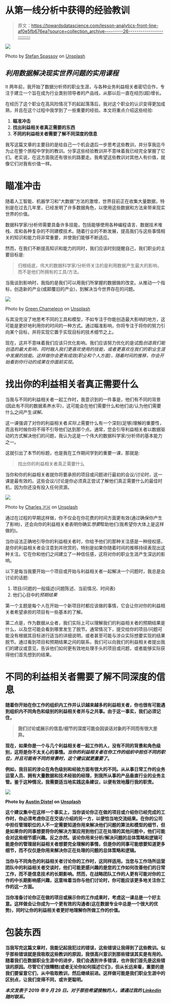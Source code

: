 # 从第一线分析中获得的经验教训

> 原文：<https://towardsdatascience.com/lesson-analytics-front-line-af0e5fb676ea?source=collection_archive---------26----------------------->

![](img/9ad8177e92bf85fab6f11e17290d9e56.png)

Photo by [Stefan Spassov](https://unsplash.com/@stefanspassov?utm_source=medium&utm_medium=referral) on [Unsplash](https://unsplash.com?utm_source=medium&utm_medium=referral)

## *利用数据解决现实世界问题的实用课程*

It 两年前，我开始了数据分析师的职业生涯，与各种业务利益相关者密切合作，专注于建立一个旨在成为行业类别领导者的产品线，从那以后一直在经历(超)增长。

在经历了这个职业在高风险情况下的起起落落后，我对这个职业的认识变得更加成熟，并且在这个过程中我学到了一些重要的经验。本文将重点介绍这些经验:

1.  **瞄准冲击**
2.  **找出利益相关者真正需要的东西**
3.  **不同的利益相关者需要了解不同深度的信息**

我写这篇文章的主要目的是给自己一个机会退后一步思考这些教训，并分享我迄今为止在整个旅程中学到的教训。分享这些经验教训并不意味着我已经完全掌握了它们。老实说，在这方面我还有很长的路要走。我希望这些教训对其他人有价值，就像它们对我有价值一样。

# **瞄准冲击**

随着人工智能、机器学习和“大数据”方法的激增，世界目前正在收集大量数据，特别是在过去几年里，已经发明了许多数据角色，以使用这些数据和方法来带来现实世界的价值。

数据科学家/分析师需要具备许多技能，包括能够使用各种编程语言、数据技术堆栈、库和各种复杂的不同建模技术。随着行业的不断发展，提高我们与这些事情相关的知识和能力将非常重要，并使我们能够不断适应。

然而，在我们不断提高知识和能力的同时，我们应该时刻提醒自己，我们职业的主要目标是:

> 归根结底，伟大的数据科学家/分析师关注的是利用数据产生最大的影响，而不是他们所拥有的工具/方法。

当我谈到影响时，我指的是我们可以用我们所掌握的数据做的改变。从推动一个指标，创造新的产业(或颠覆旧的产业)，到解决当今世界存在的问题。

![](img/19b913627933df06dbf3d83383e8c077.png)

Photo by [Green Chameleon](https://unsplash.com/@craftedbygc?utm_source=medium&utm_medium=referral) on [Unsplash](https://unsplash.com?utm_source=medium&utm_medium=referral)

与其没完没了地思考不同的工具和模型，不如专注于你能创造最大影响的地方，这可能是更好地利用你的时间的一种方式。通过瞄准影响，你将专注于将你的努力引向某个目标，并将实现它置于实现目标的技术细节之上。

现在，这并不意味着我们应该只优化影响。我们应该努力优化的是试图*创造我们能创造的最大影响，同时融入我们更喜欢使用的技能，或者更喜欢在我们的职业生涯中发展的技能。这样做你会更有成效(职业和个人方面)，随着时间的推移，你会开始看到你行动的成果在你面前实现。*

# 找出你的利益相关者真正需要什么

当我与不同的利益相关者一起工作时，我意识到的一件事是，他们有不同的背景(因此有不同的数据素养水平)，这可能会在他们需要什么和他们说/认为他们需要什么之间产生*误解。*

这一课强调了对你的利益相关者*实际上*需要什么有一个深刻(足够)理解的重要性，而且有时候你将不得不引导他们达到那个点。通常，您会引导利益相关者以数据驱动的方式解决他们的问题，我认为这是一个伟大的数据科学家/分析师的基本能力之一。

这就引出了本节的标题，也是我在工作期间学到的重要一课，那就是:

> 找出你的利益相关者真正需要什么

当你和你的利益相关者就你将要承担的项目或问题进行最初的会议/讨论时，这一课是最有效的。这些会议/讨论是你必须真正尝试了解他们真正需要什么的最佳时机，因为你还没有投入任何资源。

![](img/80df9323a7a666f5636298477859b8ad.png)

Photo by [Charles 🇵🇭](https://unsplash.com/@charlesdeluvio?utm_source=medium&utm_medium=referral) on [Unsplash](https://unsplash.com?utm_source=medium&utm_medium=referral)

通过在过程的早期这样做，你不仅会在你花费的时间方面更有效(通过确保你产生了影响)，还会向你的利益相关者表明你确实*想要*帮助他们(我希望你大体上是这样做的)。

当你设法正确地引导你的利益相关者时，你给予他们的那种关注感是一种授权感，是你的利益相关者会注意到并欣赏的，特别是如果你随着时间的推移持续表现出这种关注。它在你和他们之间建立了一种信任感，这将对你的职业生涯产生深远的影响。

以下是每当我要开始一个项目或开始与利益相关者一起解决一个问题时，我总是会讨论的话题:

1.  项目/问题的一般描述(问题陈述、当前情况、时间表)
2.  他们心目中的*预期结果*

第一个主题是每个人在开始一个新项目时都应该做的事情，它会让你对你的利益相关者希望承担的项目有一些基本的了解。

第二点是，作为数据从业者，我们实际上可以理解我们的利益相关者的预期结果是什么，以及您可能会看到哪里发生了脱节。通常情况下，提交给你的项目/问题可能没有根据其目标进行适当的详细说明，或者甚至可能与涉众实际想要实现的结果脱节。通过看到项目和预期结果之间的联系，我们可以向我们的利益相关者提出我们的建议或意见，告诉他们如何更有效地处理手头的项目或问题，或者能够实际获得他们首先想到的结果。

# 不同的利益相关者需要了解不同深度的信息

**随着你开始在你工作的组织内工作并认识越来越多的利益相关者，你也很有可能遇到组织内不同角色和级别的利益相关者并与之共事。由于这一事实，我们必须记住，**

> **我们讨论或展示的信息/细节的深度可能会因谈话对象的不同而有很大差异。**

**现在，如果你是一个与几个利益相关者一起工作的人，没有不同的背景和角色级别，这将是你不太关心的事情。*当你的利益相关者在你工作的组织中担任不同的职位，并且可能有不同的背景时，这个建议就更重要了*。**

**例如，我目前的涉众在角色级别和经验方面有很大的不同。从从事日常工作的业务运营人员、拥有大量数据和技术经验的经理，到我所从事的产品垂直行业的业务主管。鉴于这种情况，我需要适当地实践这条建议，以便有效地履行我的职责。**

**![](img/2d056afa051337eccd6109279aa227a2.png)**

**Photo by [Austin Distel](https://unsplash.com/@austindistel?utm_source=medium&utm_medium=referral) on [Unsplash](https://unsplash.com?utm_source=medium&utm_medium=referral)**

**这个建议集中在这样一个事实上，当你谈论你正在做的项目或介绍你已经完成的工作时，你必须考虑你正在交谈/介绍的另一方，以便恰当地交流结果。在你的公司中担任管理职位的人不一定需要知道你用来解决他们问题的算法和模型的细节，但是如果你的同事想要将你的解决方案应用到他们正在处理的其他问题中，他们可能会对这些细节感兴趣。反之亦然。谈论你用来分析/解决问题的总体策略和逻辑可能是你的管理层利益相关者想要完全理解的事情，但是你的同事可能想要知道更多细节，而不仅仅是你用来解决你正在处理的问题的总体策略和逻辑。**

**当你与不同角色的利益相关者讨论你的工作时，这同样适用。当您与工作场所运营团队中的利益相关者交谈时，他们可能更感兴趣的是您的工作如何改善他们的日常工作，而不是信息技术的长期影响。然而，在战略团队工作的人更有可能对你的工作的中长期影响感兴趣，这意味着当你与他们讨论时，你可能应该更多地关注你工作的这一方面。**

**当你准备讨论你正在做的项目或展示你的工作成果时，考虑这一课总是一个好主意。这样做会让你成为一个更有效的沟通者(这在数据专业中总是一个很大的优势)，同时让你的利益相关者更好地理解你所做工作的价值。**

# **包装东西**

**当我写完这篇文章时，我能记起我犯过的错误，这些错误让我得到了这些教训。似乎那些错误就是我吸取这些教训的原因，我很高兴意识到那些错误其实是有用的。随着我们在数据职业生涯中的进步，我们会遇到许多错误，也许我们首先是这些错误的原因。尽管它们很糟糕(或者无论你如何描述它们)，但从长远来看，重要的是我们要留意它们，从中吸取教训，然后继续前进。这样做可能是我们职业生涯中的区别点，让我们变得不同，或许更聪明。**

***本文发表于 2019 年 9 月 29 日。对于那些希望接触的人，请通过我的* [*Linkedin*](https://www.linkedin.com/in/anthonyivansunardi/) *随时联系。***